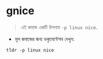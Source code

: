 # gnice

> এই কমান্ড একটি উপনাম `-p linux nice`.

- মূল কমান্ডের জন্য ডকুমেন্টেশন দেখুন:

`tldr -p linux nice`
